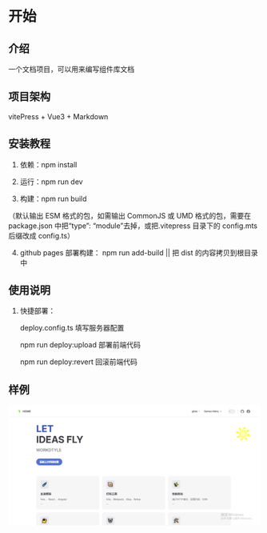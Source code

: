 # 开始

## 介绍

一个文档项目，可以用来编写组件库文档

## 项目架构

vitePress + Vue3 + Markdown

## 安装教程

1.  依赖：npm install

2.  运行：npm run dev

3.  构建：npm run build

（默认输出 ESM 格式的包，如需输出 CommonJS 或 UMD 格式的包，需要在 package.json 中把“type”: “module”去掉，或把.vitepress 目录下的 config.mts 后缀改成 config.ts）

4.  github pages 部署构建： npm run add-build || 把 dist 的内容拷贝到根目录中

## 使用说明

1.  快捷部署：

    deploy.config.ts 填写服务器配置

    npm run deploy:upload 部署前端代码

    npm run deploy:revert 回滚前端代码

## 样例

![这是一个示例图片](desc.png)
